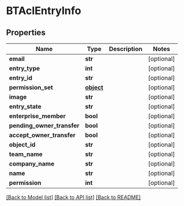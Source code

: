 # BTAclEntryInfo

## Properties
Name | Type | Description | Notes
------------ | ------------- | ------------- | -------------
**email** | **str** |  | [optional] 
**entry_type** | **int** |  | [optional] 
**entry_id** | **str** |  | [optional] 
**permission_set** | [**object**](.md) |  | [optional] 
**image** | **str** |  | [optional] 
**entry_state** | **str** |  | [optional] 
**enterprise_member** | **bool** |  | [optional] 
**pending_owner_transfer** | **bool** |  | [optional] 
**accept_owner_transfer** | **bool** |  | [optional] 
**object_id** | **str** |  | [optional] 
**team_name** | **str** |  | [optional] 
**company_name** | **str** |  | [optional] 
**name** | **str** |  | [optional] 
**permission** | **int** |  | [optional] 

[[Back to Model list]](../README.md#documentation-for-models) [[Back to API list]](../README.md#documentation-for-api-endpoints) [[Back to README]](../README.md)


